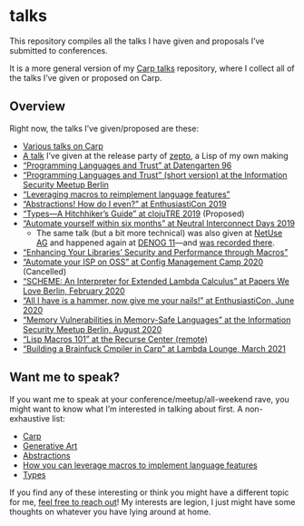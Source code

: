 # talks

This repository compiles all the talks I have given and proposals I’ve submitted
to conferences.

It is a more general version of my [Carp talks](https://github.com/hellerve/carp-talks)
repository, where I collect all of the talks I’ve given or proposed on Carp.

## Overview

Right now, the talks I’ve given/proposed are these:

- [Various talks on Carp](https://github.com/hellerve/carp-talks)
- [A talk](https://github.com/hellerve/release-party) I’ve given at the release
  party of [zepto](https://github.com/zepto-lang/zepto), a Lisp of my own making
- [“Programming Languages and Trust” at Datengarten 96](https://api.media.ccc.de/v/dg-96)
- [“Programming Languages and Trust” (short version) at the Information Security Meetup Berlin](/security-meetup-berlin-march-2019)
- [“Leveraging macros to reimplement language features”](/clojure-berlin-march-2019)
- [“Abstractions! How do I even?” at EnthusiastiCon 2019](/enthusiasticon-2019)
- [“Types—A Hitchhiker’s Guide” at clojuTRE 2019](/clojutre-2019) (Proposed)
- [“Automate yourself within six months” at Neutral Interconnect Days 2019](/neutral-interconnect-days-2019)
  - The same talk (but a bit more technical) was also given at [NetUse AG](https://www.netuse.de/)
    and happened again at [DENOG 11](https://www.denog.de/de/meetings/denog11/)—and [was recorded
    there](https://www.youtube.com/watch?v=ysGBGRxhk4Y).
- [“Enhancing Your Libraries’ Security and Performance through Macros”](/clojure-berlin-november-2019)
- [“Automate your ISP on OSS” at Config Management Camp 2020](/config-management-camp-2020) (Cancelled)
- [“SCHEME: An Interpreter for Extended Lambda Calculus” at Papers We Love Berlin, February 2020](/pwl-berlin-february-2020)
- [“All I have is a hammer, now give me your nails!” at EnthusiastiCon, June 2020](/enthusiasticon-2020)
- [“Memory Vulnerabilities in Memory-Safe Languages” at the Information Security Meetup Berlin, August 2020](/security-meetup-berlin-august-2020)
- [“Lisp Macros 101” at the Recurse Center (remote)](/recurse-february-2021)
- [“Building a Brainfuck Cmpiler in  Carp” at Lambda Lounge, March 2021](/lambda-lounge-march-2021)

## Want me to speak?

If you want me to speak at your conference/meetup/all-weekend rave, you might
want to know what I’m interested in talking about first. A non-exhaustive list:

- [Carp](https://github.com/carp-lang/carp)
- [Generative Art](https://veitheller.de/art/)
- [Abstractions](/enthusiasticon-2019)
- [How you can leverage macros to implement language features](https://blog.veitheller.de/scheme-macros/)
- [Types](/clojutre-2019)

If you find any of these interesting or think you might have a different topic
for me, [feel free to reach out](mailto:veit@veitheller.de)! My interests are
legion, I just might have some thoughts on whatever you have lying around at
home.
